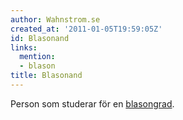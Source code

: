 ```yaml
---
author: Wahnstrom.se
created_at: '2011-01-05T19:59:05Z'
id: Blasonand
links:
  mention:
  - blason
title: Blasonand
---
```


Person som studerar för en [blasongrad].

  [blasongrad]: blason